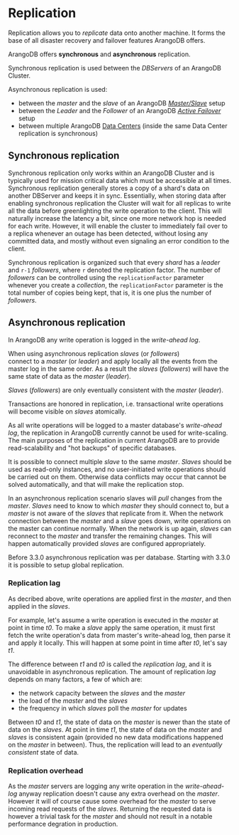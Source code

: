 Replication
===========

Replication allows you to *replicate* data onto another machine. It
forms the base of all disaster recovery and failover features ArangoDB
offers. 

ArangoDB offers **synchronous** and **asynchronous** replication.

Synchronous replication is used between the _DBServers_ of an ArangoDB
Cluster.

Asynchronous replication is used:

- between the _master_ and the _slave_ of an ArangoDB [_Master/Slave_](../../Scalability/MasterSlave/README.md) setup
- between the _Leader_ and the _Follower_ of an ArangoDB [_Active Failover_](../../Scalability/ActiveFailover/README.md) setup
- between multiple ArangoDB [Data Centers](../../Scalability/DC2DC/README.md) (inside the same Data Center replication is synchronous)

Synchronous replication
-----------------------

Synchronous replication only works within an ArangoDB Cluster and is typically
used for mission critical data which must be accessible at all
times. Synchronous replication generally stores a copy of a shard's
data on another DBServer and keeps it in sync. Essentially, when storing
data after enabling synchronous replication the Cluster will wait for
all replicas to write all the data before greenlighting the write
operation to the client. This will naturally increase the latency a
bit, since one more network hop is needed for each write. However, it
will enable the cluster to immediately fail over to a replica whenever
an outage has been detected, without losing any committed data, and
mostly without even signaling an error condition to the client. 

Synchronous replication is organized such that every _shard_ has a
_leader_ and `r-1` _followers_, where `r` denoted the replication
factor. The number of _followers_ can be controlled using the
`replicationFactor` parameter whenever you create a _collection_, the
`replicationFactor` parameter is the total number of copies being
kept, that is, it is one plus the number of _followers_. 

Asynchronous replication
------------------------

In ArangoDB any write operation is logged in the _write-ahead
log_. 

When using asynchronous replication _slaves_ (or _followers_)  
connect to a _master_ (or _leader_) and apply locally all the events from
the master log in the same order. As a result the _slaves_ (_followers_) 
will have the same state of data as the _master_ (_leader_).

_Slaves_ (_followers_) are only eventually consistent with the _master_ (_leader_).

Transactions are honored in replication, i.e. transactional write operations will 
become visible on _slaves_ atomically.

As all write operations will be logged to a master database's _write-ahead log_, the 
replication in ArangoDB currently cannot be used for write-scaling. The main purposes 
of the replication in current ArangoDB are to provide read-scalability and "hot backups" 
of specific databases.

It is possible to connect multiple _slave_ to the same _master_. _Slaves_ should be used
as read-only instances, and no user-initiated write operations 
should be carried out on them. Otherwise data conflicts may occur that cannot be solved 
automatically, and that will make the replication stop.

In an asynchronous replication scenario slaves will _pull_ changes 
from the _master_. _Slaves_ need to know to which _master_ they should 
connect to, but a _master_ is not aware of the _slaves_ that replicate from it. 
When the network connection between the _master_ and a _slave_ goes down, write 
operations on the master can continue normally. When the network is up again, _slaves_ 
can reconnect to the _master_ and transfer the remaining changes. This will 
happen automatically provided _slaves_ are configured appropriately.

Before 3.3.0 asynchronous replication was per database. Starting with 3.3.0 it is possible
to setup global replication.

### Replication lag

As decribed above, write operations are applied first in the _master_, and then applied 
in the _slaves_. 

For example, let's assume a write operation is executed in the _master_ 
at point in time _t0_. To make a _slave_ apply the same operation, it must first 
fetch the write operation's data from master's write-ahead log, then parse it and 
apply it locally. This will happen at some point in time after _t0_, let's say _t1_. 

The difference between _t1_ and _t0_ is called the _replication lag_, and it is unavoidable 
in asynchronous replication. The amount of replication _lag_ depends on many factors, a 
few of which are:

* the network capacity between the _slaves_ and the _master_
* the load of the _master_ and the _slaves_
* the frequency in which _slaves_ poll the _master_ for updates

Between _t0_ and _t1_, the state of data on the _master_ is newer than the state of data
on the _slaves_. At point in time _t1_, the state of data on the _master_ and _slaves_
is consistent again (provided no new data modifications happened on the _master_ in
between). Thus, the replication will lead to an _eventually consistent_ state of data.

### Replication overhead

As the _master_ servers are logging any write operation in the _write-ahead-log_ anyway replication doesn't cause any extra overhead on the _master_. However it will of course cause some overhead for the _master_ to serve incoming read requests of the _slaves_. Returning the requested data is however a trivial task for the _master_ and should not result in a notable performance degration in production.
